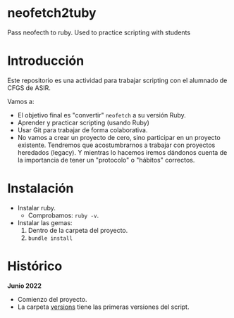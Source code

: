 # neofetch2tuby

Pass neofecth to ruby. Used to practice scripting with students

# Introducción

Este repositorio es una actividad para trabajar scripting con el alumnado de CFGS de ASIR.

Vamos a:
* El objetivo final es "convertir" `neofetch` a su versión Ruby.
* Aprender y practicar scripting (usando Ruby)
* Usar Git para trabajar de forma colaborativa.
* No vamos a crear un proyecto de cero, sino participar en un proyecto existente. Tendremos que acostumbrarnos a trabajar con proyectos heredados (legacy). Y mientras lo hacemos iremos dándonos cuenta de la importancia de tener un "protocolo" o "hábitos" correctos.

# Instalación 

* Instalar ruby.
    * Comprobamos: `ruby -v`.
* Instalar las gemas:
    1. Dentro de la carpeta del proyecto.
    2. `bundle install`

# Histórico

**Junio 2022**
* Comienzo del proyecto.
* La carpeta [versions](versions) tiene las primeras versiones del script.
